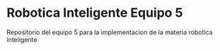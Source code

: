 # Robotica Inteligente Equipo 5
Repositorio del equipo 5 para la implementacion de la materia robotica inteligente
